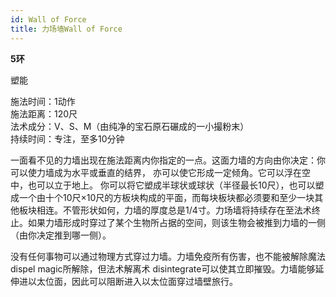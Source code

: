 ```yaml
---
id: Wall of Force
title: 力场墙Wall of Force
---
```


**5环**

塑能

施法时间：1动作  
施法距离：120尺  
法术成分：V、S、M（由纯净的宝石原石碾成的一小撮粉末）  
持续时间：专注，至多10分钟  


一面看不见的力墙出现在施法距离内你指定的一点。这面力墙的方向由你决定：你可以使力墙成为水平或垂直的结界，
亦可以使它形成一定倾角。它可以浮在空中，也可以立于地上。
你可以将它塑成半球状或球状（半径最长10尺），也可以塑成一个由十个10尺×10尺的方板块构成的平面，而每块板块都必须要和至少一块其他板块相连。不管形状如何，力墙的厚度总是1/4寸。力场墙将持续存在至法术终止。如果力墙形成时穿过了某个生物所占据的空间，则该生物会被推到力墙的一侧
（由你决定推到哪一侧）。


没有任何事物可以通过物理方式穿过力墙。力墙免疫所有伤害，也不能被解除魔法
dispel magic所解除，但法术解离术
disintegrate可以使其立即摧毁。力墙能够延伸进以太位面，因此可以阻断进入以太位面穿过墙壁旅行。
